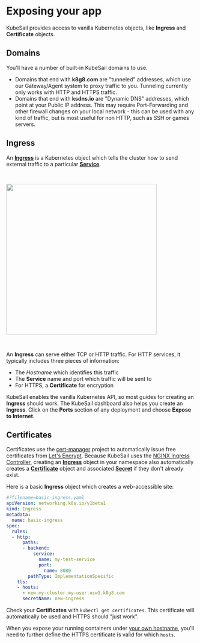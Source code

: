# Exposing your app

KubeSail provides access to vanilla Kubernetes objects, like **Ingress** and **Certificate** objects.

## Domains
You'll have a number of built-in KubeSail domains to use.

- Domains that end with **k8g8.com** are "tunneled" addresses, which use our Gateway/Agent system to proxy traffic to you. Tunneling currently only works with HTTP and HTTPS traffic.
- Domains that end with **ksdns.io** are "Dynamic DNS" addresses, which point at your Public IP address. This may require Port-Forwarding and other firewall changes on your local network - this can be used with any kind of traffic, but is most useful for non HTTP, such as SSH or games servers.

## Ingress

An [**Ingress**](/definitions/#ingress) is a Kubernetes object which tells the cluster how to send external traffic to a particular [**Service**](/definitions/#service).

<img src="https://kubesail.com/blog-images/blog-tls-1.png" style="width: 400px; margin: 30px auto;" />

An **Ingress** can serve either TCP or HTTP traffic. For HTTP services, it typically includes three pieces of information:

- The _Hostname_ which identifies this traffic
- The **Service** name and port which traffic will be sent to
- For HTTPS, a **Certificate** for encryption

KubeSail enables the vanilla Kubernetes API, so most guides for creating an **Ingress** should work. The KubeSail dashboard also helps you create an **Ingress**. Click on the **Ports** section of any deployment and choose **Expose to Internet**.

## Certificates

Certificates use the [cert-manager](https://github.com/jetstack/cert-manager) project to automatically issue free certificates from [Let's Encrypt](https://letsencrypt.org/). Because KubeSail uses the [NGINX Ingress Controller](https://github.com/kubernetes/ingress-nginx), creating an [**Ingress**](/definitions/#ingress) object in your namespace also automatically creates a [**Certificate**](/definitions/#certificate) object and associated [**Secret**](/definitions/#secret) if they don't already exist.

Here is a basic **Ingress** object which creates a web-accessible site:

```yml
#?filename=basic-ingress.yaml
apiVersion: networking.k8s.io/v1beta1
kind: Ingress
metadata:
  name: basic-ingress
spec:
  rules:
  - http:
      paths:
      - backend:
          service:
            name: my-test-service
            port:
              name: 8080
        pathType: ImplementationSpecific
    tls:
    - hosts:
      - new.my-cluster.my-user.usw1.k8g8.com
      secretName: new-ingress
```

Check your **Certificates** with `kubectl get certificates`. This certificate will automatically be used and HTTPS should "just work".

When you expose your running containers under [your own hostname](./domains.md), you'll need to further define the HTTPS certificate is valid for which `hosts`.
